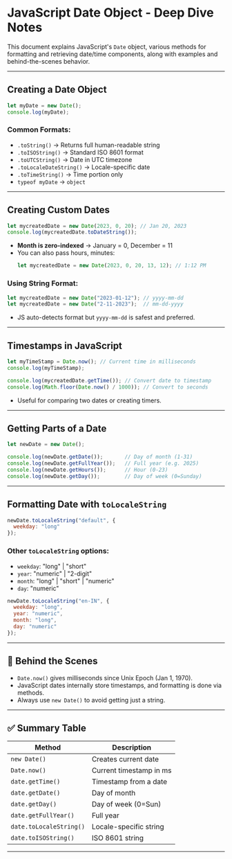 #  JavaScript Date Object - Deep Dive Notes

This document explains JavaScript's `Date` object, various methods for formatting and retrieving date/time components, along with examples and behind-the-scenes behavior.

---

##  Creating a Date Object

```js
let myDate = new Date();
console.log(myDate);
```

### Common Formats:
- `.toString()` → Returns full human-readable string
- `.toISOString()` → Standard ISO 8601 format
- `.toUTCString()` → Date in UTC timezone
- `.toLocaleDateString()` → Locale-specific date
- `.toTimeString()` → Time portion only
- `typeof myDate` → `object`

---

##  Creating Custom Dates

```js
let mycreatedDate = new Date(2023, 0, 20); // Jan 20, 2023
console.log(mycreatedDate.toDateString());
```

- **Month is zero-indexed** → January = 0, December = 11
- You can also pass hours, minutes:
  ```js
  let mycreatedDate = new Date(2023, 0, 20, 13, 12); // 1:12 PM
  ```

### Using String Format:

```js
let mycreatedDate = new Date("2023-01-12"); // yyyy-mm-dd
let mycreatedDate = new Date("2-11-2023");  // mm-dd-yyyy
```

- JS auto-detects format but `yyyy-mm-dd` is safest and preferred.

---

## Timestamps in JavaScript

```js
let myTimeStamp = Date.now(); // Current time in milliseconds
console.log(myTimeStamp);

console.log(mycreatedDate.getTime()); // Convert date to timestamp
console.log(Math.floor(Date.now() / 1000)); // Convert to seconds
```

- Useful for comparing two dates or creating timers.

---

##  Getting Parts of a Date

```js
let newDate = new Date();

console.log(newDate.getDate());       // Day of month (1-31)
console.log(newDate.getFullYear());   // Full year (e.g. 2025)
console.log(newDate.getHours());      // Hour (0-23)
console.log(newDate.getDay());        // Day of week (0=Sunday)
```

---

##  Formatting Date with `toLocaleString`

```js
newDate.toLocaleString("default", {
  weekday: "long"
});
```

### Other `toLocaleString` options:
- `weekday`: "long" | "short"
- `year`: "numeric" | "2-digit"
- `month`: "long" | "short" | "numeric"
- `day`: "numeric"

```js
newDate.toLocaleString("en-IN", {
  weekday: "long",
  year: "numeric",
  month: "long",
  day: "numeric"
});
```

---

## 🧠 Behind the Scenes

- `Date.now()` gives milliseconds since Unix Epoch (Jan 1, 1970).
- JavaScript dates internally store timestamps, and formatting is done via methods.
- Always use `new Date()` to avoid getting just a string.

---

## ✅ Summary Table

| Method                   | Description                              |
|--------------------------|------------------------------------------|
| `new Date()`             | Creates current date                     |
| `Date.now()`             | Current timestamp in ms                  |
| `date.getTime()`         | Timestamp from a date                    |
| `date.getDate()`         | Day of month                             |
| `date.getDay()`          | Day of week (0=Sun)                      |
| `date.getFullYear()`     | Full year                                |
| `date.toLocaleString()`  | Locale-specific string                   |
| `date.toISOString()`     | ISO 8601 string                          |

---
